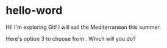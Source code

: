 # hello-word
Hi! I'm exploring Git! I will sail the Mediterranean this summer. 

Here's option 3 to choose from . Which will you do?
